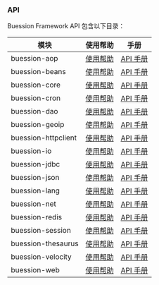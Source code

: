 ### API


Buession Framework API 包含以下目录：


|  模块                | 使用帮助                         | 手册                                 |
|  ----                | ----                           | ----                                 |
| buession-aop         | [使用帮助](aop/index.md)        | [API 手册](docs/buession-aop/)        |
| buession-beans       | [使用帮助](beans/index.md)      | [API 手册](docs/buession-bean/)       |
| buession-core        | [使用帮助](core/index.md)       | [API 手册](docs/buession-core/)       |
| buession-cron        | [使用帮助](cron/index.md)       | [API 手册](docs/buession-cron/)       |
| buession-dao         | [使用帮助](dao/index.md)        | [API 手册](docs/buession-dao/)        |
| buession-geoip       | [使用帮助](geoip/index.md)      | [API 手册](docs/buession-geoip/)      |
| buession-httpclient  | [使用帮助](httpclient/index.md) | [API 手册](docs/buession-httpclient/) |
| buession-io          | [使用帮助](io/index.md)         | [API 手册](docs/buession-io/)         |
| buession-jdbc        | [使用帮助](jdbc/index.md)       | [API 手册](docs/buession-jdbc/)       |
| buession-json        | [使用帮助](json/index.md)       | [API 手册](docs/buession-json/)       |
| buession-lang        | [使用帮助](lang/index.md)       | [API 手册](docs/buession-lang/)       |
| buession-net         | [使用帮助](net/index.md)        | [API 手册](docs/buession-net/)        |
| buession-redis       | [使用帮助](redis/index.md)      | [API 手册](docs/buession-redis/)      |
| buession-session     | [使用帮助](session/index.md)    | [API 手册](docs/buession-session/)    |
| buession-thesaurus   | [使用帮助](thesaurus/index.md)  | [API 手册](docs/buession-thesaurus/)  |
| buession-velocity    | [使用帮助](velocity/index.md)   | [API 手册](docs/buession-velocity/)   |
| buession-web         | [使用帮助](web/index.md)        | [API 手册](docs/buession-web/)        |